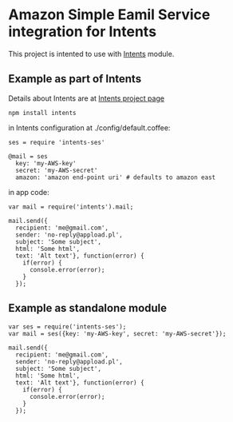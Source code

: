 # Amazon Simple Eamil Service integration for Intents

This project is intented to use with [Intents](https://github.com/rafalsobota/node-intents) module.

## Example as part of Intents

Details about Intents are at [Intents project page](https://github.com/rafalsobota/node-intents)

    npm install intents

in Intents configuration at ./config/default.coffee:

    ses = require 'intents-ses'
    
    @mail = ses
      key: 'my-AWS-key'
      secret: 'my-AWS-secret'
      amazon: 'amazon end-point uri' # defaults to amazon east

in app code:

    var mail = require('intents').mail;
    
    mail.send({
      recipient: 'me@gmail.com',
      sender: 'no-reply@appload.pl',
      subject: 'Some subject',
      html: 'Some html',
      text: 'Alt text'}, function(error) {
        if(error) {
          console.error(error);
        }
      });

## Example as standalone module

    var ses = require('intents-ses');
    var mail = ses({key: 'my-AWS-key', secret: 'my-AWS-secret'});
    
    mail.send({
      recipient: 'me@gmail.com',
      sender: 'no-reply@appload.pl',
      subject: 'Some subject',
      html: 'Some html',
      text: 'Alt text'}, function(error) {
        if(error) {
          console.error(error);
        }
      });
